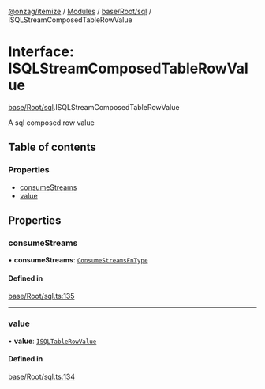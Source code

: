 [@onzag/itemize](../README.md) / [Modules](../modules.md) / [base/Root/sql](../modules/base_Root_sql.md) / ISQLStreamComposedTableRowValue

# Interface: ISQLStreamComposedTableRowValue

[base/Root/sql](../modules/base_Root_sql.md).ISQLStreamComposedTableRowValue

A sql composed row value

## Table of contents

### Properties

- [consumeStreams](base_Root_sql.ISQLStreamComposedTableRowValue.md#consumestreams)
- [value](base_Root_sql.ISQLStreamComposedTableRowValue.md#value)

## Properties

### consumeStreams

• **consumeStreams**: [`ConsumeStreamsFnType`](../modules/base_Root_sql.md#consumestreamsfntype)

#### Defined in

[base/Root/sql.ts:135](https://github.com/onzag/itemize/blob/59702dd5/base/Root/sql.ts#L135)

___

### value

• **value**: [`ISQLTableRowValue`](base_Root_sql.ISQLTableRowValue.md)

#### Defined in

[base/Root/sql.ts:134](https://github.com/onzag/itemize/blob/59702dd5/base/Root/sql.ts#L134)
